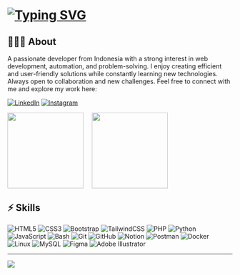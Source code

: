 # [![Typing SVG](https://readme-typing-svg.demolab.com?font=JetBrains+Mono&size=24&pause=1000&color=f59e0b&width=435&lines=%F0%9F%99%8B%E2%80%8D%E2%99%82%EF%B8%8F+Hi+Friends;I'm+Rakha+Fausta+Adinata+Raharja)](https://git.io/typing-svg)

## 👨🏻‍💻 About

A passionate developer from Indonesia with a strong interest in web development, automation, and problem-solving. I enjoy creating efficient and user-friendly solutions while constantly learning new technologies. Always open to collaboration and new challenges. Feel free to connect with me and explore my work here:

[![LinkedIn](https://img.shields.io/badge/LinkedIn-%230077B5.svg?logo=linkedin&logoColor=white)](https://www.linkedin.com/in/rakha-fausta-17aba1286/) 
[![Instagram](https://img.shields.io/badge/Instagram-%23E4405F.svg?logo=Instagram&logoColor=white)](https://instagram.com/rakhaafd) 

<div style="display: flex; gap: 1rem;">
<img align="left" height='170px' src="https://github-readme-stats.vercel.app/api?username=rakhafaust&theme=vision-friendly-dark&show_icons=true&hide_border=true&count_private=true" />

<img align="" height='170px' src="https://github-readme-stats.vercel.app/api/top-langs/?username=rakhafaust&theme=vision-friendly-dark&show_icons=true&hide_border=true&layout=compact" />
</div>

## ⚡ Skills

![HTML5](https://img.shields.io/badge/html5-%23E34F26.svg?style=for-the-badge&logo=html5&logoColor=white) 
![CSS3](https://img.shields.io/badge/css3-%231572B6.svg?style=for-the-badge&logo=css3&logoColor=white) 
![Bootstrap](https://img.shields.io/badge/bootstrap-%238511FA.svg?style=for-the-badge&logo=bootstrap&logoColor=white) 
![TailwindCSS](https://img.shields.io/badge/tailwindcss-%2338B2AC.svg?style=for-the-badge&logo=tailwind-css&logoColor=white) 
![PHP](https://img.shields.io/badge/php-%23777BB4.svg?style=for-the-badge&logo=php&logoColor=white) 
![Python](https://img.shields.io/badge/python-3670A0?style=for-the-badge&logo=python&logoColor=ffdd54) 
![JavaScript](https://img.shields.io/badge/javascript-%23323330.svg?style=for-the-badge&logo=javascript&logoColor=%23F7DF1E) 
![Bash](https://img.shields.io/badge/bash-%23121011.svg?style=for-the-badge&logo=gnu-bash&logoColor=white) 
![Git](https://img.shields.io/badge/git-%23F05033.svg?style=for-the-badge&logo=git&logoColor=white) 
![GitHub](https://img.shields.io/badge/github-%23121011.svg?style=for-the-badge&logo=github&logoColor=white) 
![Notion](https://img.shields.io/badge/Notion-%23000000.svg?style=for-the-badge&logo=notion&logoColor=white) 
![Postman](https://img.shields.io/badge/Postman-FF6C37?style=for-the-badge&logo=postman&logoColor=white) 
![Docker](https://img.shields.io/badge/docker-%230db7ed.svg?style=for-the-badge&logo=docker&logoColor=white) 
![Linux](https://img.shields.io/badge/linux-FCC624?style=for-the-badge&logo=linux&logoColor=black) 
![MySQL](https://img.shields.io/badge/mysql-4479A1.svg?style=for-the-badge&logo=mysql&logoColor=white) 
![Figma](https://img.shields.io/badge/figma-%23F24E1E.svg?style=for-the-badge&logo=figma&logoColor=white) 
![Adobe Illustrator](https://img.shields.io/badge/adobe%20illustrator-%23FF9A00.svg?style=for-the-badge&logo=adobe%20illustrator&logoColor=white)

---
[![](https://visitcount.itsvg.in/api?id=rakhafaust&icon=6&color=1)](https://visitcount.itsvg.in)
